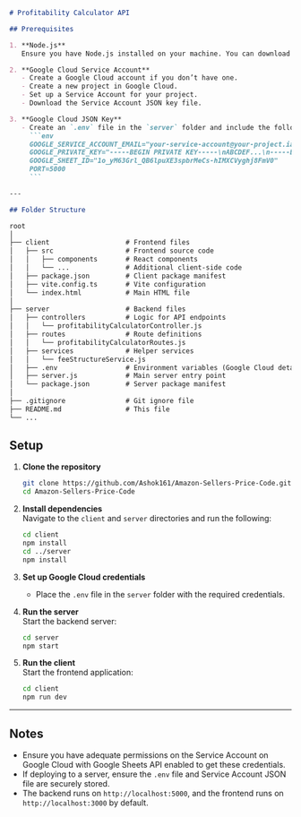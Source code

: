 
```markdown
# Profitability Calculator API

## Prerequisites

1. **Node.js**  
   Ensure you have Node.js installed on your machine. You can download it from [Node.js Official Website](https://nodejs.org/).

2. **Google Cloud Service Account**  
   - Create a Google Cloud account if you don’t have one.
   - Create a new project in Google Cloud.
   - Set up a Service Account for your project.
   - Download the Service Account JSON key file.

3. **Google Cloud JSON Key**  
   - Create an `.env` file in the `server` folder and include the following variables:
     ```env
     GOOGLE_SERVICE_ACCOUNT_EMAIL="your-service-account@your-project.iam.gserviceaccount.com"
     GOOGLE_PRIVATE_KEY="-----BEGIN PRIVATE KEY-----\nABCDEF...\n-----END PRIVATE KEY-----\n"
     GOOGLE_SHEET_ID="1o_yM63Grl_QB6lpuXE3spbrMeCs-hIMXCVyghj8FmV0"
     PORT=5000
     ```

---

## Folder Structure

root
│
├── client                   # Frontend files
│   ├── src                  # Frontend source code
│   │   ├── components       # React components
│   │   └── ...              # Additional client-side code
│   ├── package.json         # Client package manifest
│   ├── vite.config.ts       # Vite configuration
│   └── index.html           # Main HTML file
│
├── server                   # Backend files
│   ├── controllers          # Logic for API endpoints
│   │   └── profitabilityCalculatorController.js
│   ├── routes               # Route definitions
│   │   └── profitabilityCalculatorRoutes.js
│   ├── services             # Helper services
│   │   └── feeStructureService.js
│   ├── .env                 # Environment variables (Google Cloud details)
│   ├── server.js            # Main server entry point
│   └── package.json         # Server package manifest
│
├── .gitignore               # Git ignore file
├── README.md                # This file
└── ...
```


## Setup

1. **Clone the repository**  
   ```bash
   git clone https://github.com/Ashok161/Amazon-Sellers-Price-Code.git
   cd Amazon-Sellers-Price-Code
   ```

2. **Install dependencies**  
   Navigate to the `client` and `server` directories and run the following:
   ```bash
   cd client
   npm install
   cd ../server
   npm install
   ```

3. **Set up Google Cloud credentials**  
   - Place the `.env` file in the `server` folder with the required credentials.

4. **Run the server**  
   Start the backend server:  
   ```bash
   cd server
   npm start
   ```

5. **Run the client**  
   Start the frontend application:  
   ```bash
   cd client
   npm run dev
   ```

---

## Notes

- Ensure you have adequate permissions on the Service Account on Google Cloud with Google Sheets API enabled to get these credentials.
- If deploying to a server, ensure the `.env` file and Service Account JSON file are securely stored.
- The backend runs on `http://localhost:5000`, and the frontend runs on `http://localhost:3000` by default.

